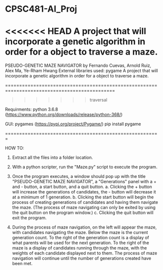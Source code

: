 # CPSC481-AI_Proj
<<<<<<< HEAD
A project that will incorporate a genetic algorithm in order for a object to traverse a maze.
=======
PSEUDO-GENETIC MAZE NAVIGATOR
by Fernando Cuevas, Arnold Ruiz, Alex Ma, Ye-Rham Hwang
External libraries used: pygame
A project that will incorporate a genetic algorithm in order for a object to traverse a maze.

=============================================================================================
>>>>>>> traversal

Requirments:
python 3.6.8 (https://www.python.org/downloads/release/python-368/)

GUI: pygames (https://pypi.org/project/Pygame/)
pip install pygame

=======================================================

HOW TO:
1. Extract all the files into a folder location.

2. With a python scripter, run the "Maze.py" script to execute the program.

3. Once the program executes, a window should pop up with the title "PSEUDO-GENETIC MAZE NAVIGATOR", 
   a "Generations" panel with a + and - button, a start button, and a quit button.
	a. Clicking the + button will increase the generations of candidates, the - button will decrease it at a minimum of 1 generation.
	b. Clicking the start button will begin the process of creating generations of candidates and having them navigate the maze. 
	   (The process of maze navigating can only be exited by using the quit button on the program window.)
	c. Clicking the quit button will exit the program.

4. During the process of maze navigation, on the left will appear the maze, with candidates navigating the maze. 
   Below the maze is the current generation count. To the right of the generation count is a display of what parents will be used for the next generation.
   To the right of the maze is a display of candidates running through the maze, with the weights of each candidate displayed next to them.
   The process of maze navigation will continue until the number of generations created have been met.
